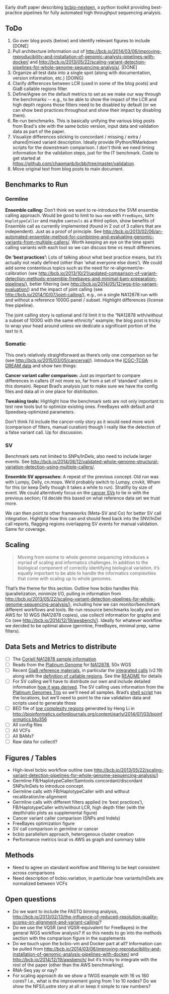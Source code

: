 Early draft paper describing [bcbio-nextgen](https://bcbio-nextgen.readthedocs.org/en/latest/index.html), a python toolkit providing best-practice pipelines for fully automated high throughput sequencing analysis.

## ToDo

1. Go over blog posts (below) and identify relevant figures to include [DONE]
1. Pull architecture information out of <http://bcb.io/2014/03/06/improving-reproducibility-and-installation-of-genomic-analysis-pipelines-with-docker/> and <http://bcb.io/2013/05/22/scaling-variant-detection-pipelines-for-whole-genome-sequencing-analysis/>. [DONE]
1. Organize all test data into a single spot (along with documentation, version information, etc.) [DOING]
1. Clarify differences between LCR (used in some of the blog posts) and GiaB callable regions filter
1. Define/Agree on the default metrics to set as we make our way through the benchmarks -- e.g., to be able to show the impact of the LCR and high depth regions those filters need to be disabled by default (or we can show best practices throughout and show their impact by disabling them).
1. Re-run benchmarks. This is basically unifying the various blog posts from Brad's site with the same bcbio version, input data and validation data as part of the paper.  
1.  Visualize differences sticking to concordant / missing / extra / shared|mixed variant description. Ideally provide IPython/RMarkdown scripts for the downstream comparison. I don't think we need timing information for the validation steps, just for the IT benchmark. Code to get started at <https://github.com/chapmanb/bcbb/tree/master/validation>.
1. Move original text from blog posts to main document.


## Benchmarks to Run

### Germline

**Ensemble calling:** Don’t think we want to re-introduce the SVM ensemble calling approach. Would be good to limit to `bwa-mem` with `FreeBayes`, `GATK HaplotypeCaller` and maybe `samtools` as a third option, show benefits of Ensemble call as currently implemented (found in 2 out of 3 callers that are independent). Just as a proof of principle. See <http://bcb.io/2013/02/06/an-automated-ensemble-method-for-combining-and-evaluating-genomic-variants-from-multiple-callers/>. Worth keeping an eye on the time spent calling variants with each tool so we can discuss time vs result differences.

**On ‘best practices’:** Lots of talking about what best practice means, but it’s actually not really defined (other than ‘what everyone else does’). We could add some contentious topics such as the need for re-alignment/re-calibration (see <http://bcb.io/2013/10/21/updated-comparison-of-variant-detection-methods-ensemble-freebayes-and-minimal-bam-preparation-pipelines/>), better filtering (see <http://bcb.io/2014/05/12/wgs-trio-variant-evaluation/>) and the impact of joint calling (see <http://bcb.io/2014/10/07/joint-calling/>), e.g., on a single NA12878 run with and without a reference 1000G panel / subset. Highlight differences (license free pipeline). 

The joint calling story is optional and I’d limit it to the “NA12878 with/without a subset of 1000G with the same ethnicity” example; the blog post is tricky to wrap your head around unless we dedicate a significant portion of the text to it. 

### Somatic

This one’s relatively straightforward as there’s only one comparison so far (see <http://bcb.io/2015/03/05/cancerval/>). Introduce the [ICGC-TCGA DREAM data](http://bcb.io/2015/03/05/cancerval/) and show two things:

**Cancer variant caller comparison:** Just as important to compare differences in callers (if not more so, far from a set of ‘standard’ callers in this domain). Repeat Brad’s analysis just to make sure we have the config files and data all in one place for distribution. 

**Tweaking tools:** Highlight how the benchmark sets are not only important to test new tools but to optimize existing ones. FreeBayes with default and Speedseq-optimized parameters. 

Don’t think I’d include the cancer-only story as it would need more work (comparison of filters, manual curation) though I really like the detection of a false variant call. Up for discussion. 

### SV

Benchmark sets not limited to SNPs/InDels, also need to include larger events. See <http://bcb.io/2014/08/12/validated-whole-genome-structural-variation-detection-using-multiple-callers/>.

**Ensemble SV approaches:** A repeat of the previous concept. Old run was with Lumpy, Delly, cn.mops. We’d probably switch to Lumpy, cnvkit, Wham for this (or keep Delly though it takes a while to run). Stratifiy by size of event. We could alterntively focus on the [cancer SVs](http://bcb.io/2015/03/05/cancerval/) to tie in with the previous section; I’d decide this based on what reference data set we trust more.

We can then point to other frameworks (Meta-SV and Co) for better SV call integration. Highlight how this can and should feed back into the SNV/InDel call reports, flagging regions overlapping SV events for manual validation. Same for coverage. 

## Scaling

> Moving from exome to whole genome sequencing introduces a myriad of scaling and informatics challenges. In addition to the biological component of correctly identifying biological variation, it’s equally important to be able to handle the informatics complexities that come with scaling up to whole genomes.

That’s the theme for this section. Outline how bcbio handles this (parallelization, minimize I/O, pulling in information from <http://bcb.io/2013/05/22/scaling-variant-detection-pipelines-for-whole-genome-sequencing-analysis/>), including how we can monitor/benchmark different workflows and tools. Re-run resource benchmarks locally and on AWS for 10 WGS (NA12878 copies), use collectl information for graphs and Co (see <http://bcb.io/2014/12/19/awsbench/>). Ideally for whatever workflow we decided to be optimal above (germline, FreeBayes, minimal prep, same filters). 


## Data Sets and Metrics to distribute

* [ ] The [Coriell NA12878 sample information](https://catalog.coriell.org/0/Sections/Search/Sample_Detail.aspx?Ref=GM12878)
* [ ] Reads from the [Platinum Genome](http://www.illumina.com/platinumgenomes/) for [NA12878](http://www.ebi.ac.uk/ena/data/view/SAMEA1573618), 50x WGS
* [ ] Recent [GiaB reference materials](https://sites.stanford.edu/abms/content/giab-reference-materials-and-data), in particular the [integrated calls](ftp://ftp-trace.ncbi.nih.gov/giab/ftp/release/NA12878_HG001/NISTv2.19/) (v2.19) along with the [definition of callable regions](ftp://ftp-trace.ncbi.nih.gov/giab/ftp/release/NA12878_HG001/NISTv2.19/). See the [README](ftp://ftp-trace.ncbi.nih.gov/giab/ftp/release/NA12878_HG001/NISTv2.19/README.NIST.v2.19.txt) for details
* [ ] For SV calling we’ll have to distribute our own and include detailed information [how it was derived](http://bcb.io/2014/08/12/validated-whole-genome-structural-variation-detection-using-multiple-callers/). The SV calling uses information from the [Platinum Genomes Trio](http://www.ebi.ac.uk/ena/data/view/ERP001960) so we’ll need all samples. Brad’s [shell script](https://raw.github.com/chapmanb/bcbio-nextgen/master/config/examples/NA12878-trio-sv-getdata.sh) has the locations, but we’ll need to point to the raw validation data and scripts used to generate those
* [ ] BED file of [low complexity regions](https://github.com/lh3/varcmp/raw/master/scripts/LCR-hs37d5.bed.gz) generated by Heng Li in <http://bioinformatics.oxfordjournals.org/content/early/2014/07/03/bioinformatics.btu356>
* [ ] All config files
* [ ] All VCFs
* [ ] All BAMs?
* [ ] Raw data for collectl?

## Figures / Tables

* High-level bcbio workflow outline (see <http://bcb.io/2013/05/22/scaling-variant-detection-pipelines-for-whole-genome-sequencing-analysis/>)
* Germline FB/HaplotypeCaller/Samtools concordant/discordant SNPs/InDels to introduce concept. 
* Germline calls with FB/HaplotypeCaller with and without recalibration/re-alignment
* Germline calls with different filters applied (re ‘best practices’), FB/HaplotypeCaller with/without LCR, high depth filter (with the depth/ratio plots as supplemental figure)
* Cancer variant caller comparison (SNPs and Indels)
* FreeBayes optimization figure
* SV call comparison in germline or cancer
* bcbio parallelism approach, heterogenous cluster creation
* Performance metrics local vs AWS as graph and summary table

## Methods

* Need to agree on standard workflow and filtering to be kept consistent across comparisons
* Need description of bcbio.variation, in particular how variants/InDels are normalized between VCFs

## Open questions

* Do we want to include the FASTQ binning analysis, <http://bcb.io/2013/02/13/the-influence-of-reduced-resolution-quality-scores-on-alignment-and-variant-calling/>?
* Do we use the VQSR (and VQSR-equivalent for FreeBayes) in the general WGS workflow analysis? If so this needs to go into the methods section with the comparison figure in the supplements
* Do we touch upon the bcbio-vm and Docker part at all? Information can be pulled from <http://bcb.io/2014/03/06/improving-reproducibility-and-installation-of-genomic-analysis-pipelines-with-docker/> and <http://bcb.io/2014/12/19/awsbench/> but it’s tricky to integrate with the rest of the paper (other than the AWS benchmarking). 
* RNA-Seq yay or nay?
* For scaling approach do we show a 1WGS example with 16 vs 160 cores? I.e., what is the improvement going from 1 to 10 nodes? Do we show the NFS/Lustre story at all or keep it simple to raw numbers?


